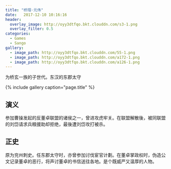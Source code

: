 ```yaml
---
title: "桥瑁·元伟"
date:   2017-12-10 10:16:16
header:
  overlay_image: http://oyy3dtfqo.bkt.clouddn.com/s3-1.png
  overlay_filter: 0.5
categories:
  - Games
  - Sango
gallery:
  - image_path: http://oyy3dtfqo.bkt.clouddn.com/55-1.png
  - image_path: http://oyy3dtfqo.bkt.clouddn.com/a172-1.png
  - image_path: http://oyy3dtfqo.bkt.clouddn.com/a126-1.png
---
```


为桥玄一族的子世代。东汉的东郡太守

{% include gallery caption="page.title" %}

## 演义

参加曹操发起的反董卓联盟的诸侯之一，曾进攻虎牢关。在联盟解散後，被同联盟的刘岱请求兵粮援助却拒绝，最後遭刘岱攻打被杀。

## 正史

原为兖州刺史。任东郡太守时，亦曾参加讨伐宦官计劃。在董卓掌政权时，伪造公文记录董卓的恶行，将声讨董卓的书信送往各地。是个既威严又温厚的人物。